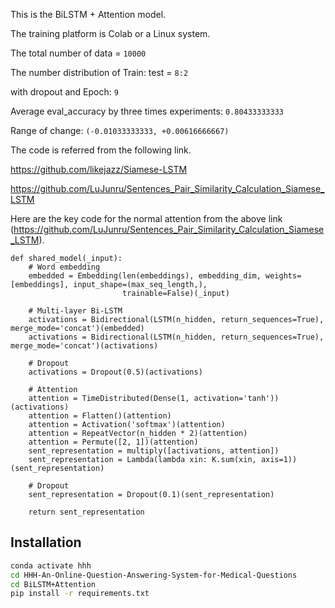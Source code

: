 This is the BiLSTM + Attention model.

The training platform is Colab or a Linux system.

The total number of data = `10000`

The number distribution of Train: test = `8:2`

with dropout and Epoch: `9`

Average eval_accuracy by three times experiments: `0.80433333333`

Range of change: `(-0.01033333333, +0.00616666667)`

The code is referred from the following link.

https://github.com/likejazz/Siamese-LSTM

https://github.com/LuJunru/Sentences_Pair_Similarity_Calculation_Siamese_LSTM

Here are the key code for the normal attention from the above link (https://github.com/LuJunru/Sentences_Pair_Similarity_Calculation_Siamese_LSTM).

```
def shared_model(_input):
    # Word embedding
    embedded = Embedding(len(embeddings), embedding_dim, weights=[embeddings], input_shape=(max_seq_length,),
                         trainable=False)(_input)

    # Multi-layer Bi-LSTM
    activations = Bidirectional(LSTM(n_hidden, return_sequences=True), merge_mode='concat')(embedded)
    activations = Bidirectional(LSTM(n_hidden, return_sequences=True), merge_mode='concat')(activations)

    # Dropout
    activations = Dropout(0.5)(activations)

    # Attention
    attention = TimeDistributed(Dense(1, activation='tanh'))(activations)
    attention = Flatten()(attention)
    attention = Activation('softmax')(attention)
    attention = RepeatVector(n_hidden * 2)(attention)
    attention = Permute([2, 1])(attention)
    sent_representation = multiply([activations, attention])
    sent_representation = Lambda(lambda xin: K.sum(xin, axis=1))(sent_representation)

    # Dropout
    sent_representation = Dropout(0.1)(sent_representation)

    return sent_representation
```
## Installation
~~~bash
conda activate hhh
cd HHH-An-Online-Question-Answering-System-for-Medical-Questions
cd BiLSTM+Attention
pip install -r requirements.txt
~~~
